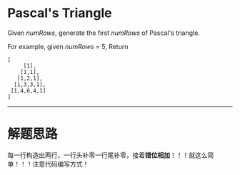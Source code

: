# Pascal's Triangle #

Given *numRows*, generate the first *numRows* of Pascal's triangle.

For example, given *numRows* = 5,
Return
```
[
     [1],
    [1,1],
   [1,2,1],
  [1,3,3,1],
 [1,4,6,4,1]
]
```

---

# 解题思路 #
每一行构造出两行，一行头补零一行尾补零，接着**错位相加**！！！就这么简单！！！注意代码编写方式！